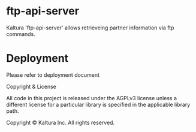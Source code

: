 # ftp-api-server

Kaltura 'ftp-api-server' allows retrieveing partner information via ftp commands.

# Deployment

Please refer to deployment document

Copyright & License

All code in this project is released under the AGPLv3 license unless a different license for a particular library is specified in the applicable library path.

Copyright © Kaltura Inc. All rights reserved.
